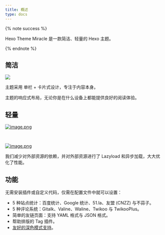 ```yaml
---
title: 概述
type: docs
---
```

{% note success %}

Hexo Theme Miracle 是一款简洁、轻量的 Hexo 主题。

{% endnote %}
## 简洁


[![](https://7.dusays.com/2021/03/22/a28e3e27576e1.png)](https://7.dusays.com/2021/03/22/a28e3e27576e1.png)


主题采用 单栏 + 卡片式设计，专注于内容本身。

主题的响应式布局，无论你是在什么设备上都能提供良好的阅读体验。

## 轻量

[![image.png](https://7.dusays.com/2021/03/22/af0b8f809ca97.png)](https://7.dusays.com/2021/03/22/af0b8f809ca97.png)

<br>

[![image.png](https://7.dusays.com/2021/03/22/c82bdc8fe45c8.png)](https://7.dusays.com/2021/03/22/c82bdc8fe45c8.png)

我们减少对外部资源的依赖，并对外部资源进行了 Lazyload 和异步加载，大大优化了性能。

## 功能

无需安装插件或自定义代码，仅需在配置文件中就可以设置：

- 5 种站点统计：百度统计、Google 统计、51.la、友盟 (CNZZ) 与不蒜子。
- 5 种评论系统：Gitalk、Valine、Waline、Twikoo 与 TwikooPlus。
- 简单的友链页面：支持 YAML 格式与 JSON 格式。
- 帮助排版的 Tag 插件。
- [友好的深色模式支持](https://blog.yfun.top/posts/175456095/)。
